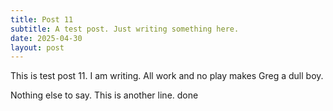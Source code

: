 ```yaml
---
title: Post 11
subtitle: A test post. Just writing something here.
date: 2025-04-30
layout: post
---
```


This is test post 11. I am writing. All work and no play makes Greg a dull boy.

Nothing else to say. This is another line.
done
